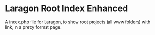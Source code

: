 # Laragon Root Index Enhanced
 A index.php file for Laragon, to show root projects (all www folders) with link, in a pretty format page.
